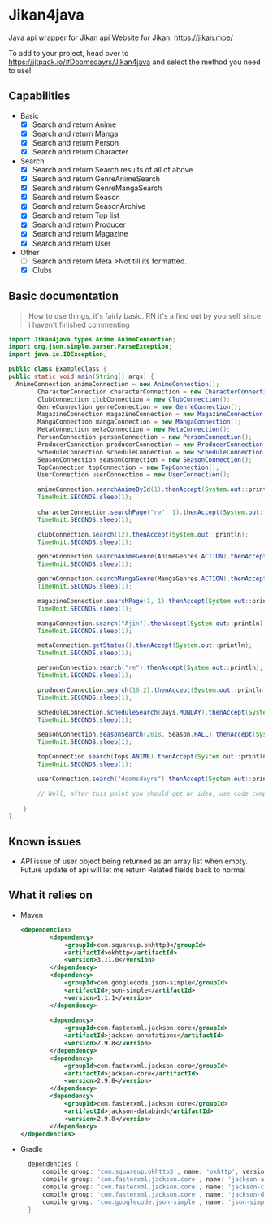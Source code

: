 # Jikan4java
Java api wrapper for Jikan api
Website for Jikan: https://jikan.moe/

To add to your project, head over to https://jitpack.io/#Doomsdayrs/Jikan4java and select the method you need to use!
## Capabilities
- Basic
  - [X] Search and return Anime
  - [X] Search and return Manga
  - [X] Search and return Person
  - [X] Search and return Character
- Search
  - [X] Search and return Search results of all of above
  - [X] Search and return GenreAnimeSearch
  - [X] Search and return GenreMangaSearch
  - [X] Search and return Season
  - [X] Search and return SeasonArchive
  - [X] Search and return Top list
  - [X] Search and return Producer
  - [X] Search and return Magazine
  - [X] Search and return User
- Other 
  - [ ] Search and return Meta >Not till its formatted.
  - [X] Clubs

## Basic documentation

>How to use things, it's fairly basic. RN it's a find out by yourself since i haven't finished commenting
```java
import Jikan4java.types.Anime.AnimeConnection;
import org.json.simple.parser.ParseException;
import java.io.IOException;

public class ExampleClass {
public static void main(String[] args) {
  AnimeConnection animeConnection = new AnimeConnection();
        CharacterConnection characterConnection = new CharacterConnection();
        ClubConnection clubConnection = new ClubConnection();
        GenreConnection genreConnection = new GenreConnection();
        MagazineConnection magazineConnection = new MagazineConnection();
        MangaConnection mangaConnection = new MangaConnection();
        MetaConnection metaConnection = new MetaConnection();
        PersonConnection personConnection = new PersonConnection();
        ProducerConnection producerConnection = new ProducerConnection();
        ScheduleConnection scheduleConnection = new ScheduleConnection();
        SeasonConnection seasonConnection = new SeasonConnection();
        TopConnection topConnection = new TopConnection();
        UserConnection userConnection = new UserConnection();

        animeConnection.searchAnimeById(1).thenAccept(System.out::println);
        TimeUnit.SECONDS.sleep(1);
        
        characterConnection.searchPage("re", 1).thenAccept(System.out::println);
        TimeUnit.SECONDS.sleep(1);

        clubConnection.search(12).thenAccept(System.out::println);
        TimeUnit.SECONDS.sleep(1);

        genreConnection.searchAnimeGenre(AnimeGenres.ACTION).thenAccept(System.out::println);
        TimeUnit.SECONDS.sleep(1);

        genreConnection.searchMangaGenre(MangaGenres.ACTION).thenAccept(System.out::println);
        TimeUnit.SECONDS.sleep(1);

        magazineConnection.searchPage(1, 1).thenAccept(System.out::println);
        TimeUnit.SECONDS.sleep(1);

        mangaConnection.search("Ajin").thenAccept(System.out::println);
        TimeUnit.SECONDS.sleep(1);

        metaConnection.getStatus().thenAccept(System.out::println);
        TimeUnit.SECONDS.sleep(1);

        personConnection.search("re").thenAccept(System.out::println);
        TimeUnit.SECONDS.sleep(1);

        producerConnection.search(16,2).thenAccept(System.out::println);
        TimeUnit.SECONDS.sleep(1);

        scheduleConnection.scheduleSearch(Days.MONDAY).thenAccept(System.out::println);
        TimeUnit.SECONDS.sleep(1);

        seasonConnection.seasonSearch(2018, Season.FALL).thenAccept(System.out::println);
        TimeUnit.SECONDS.sleep(1);

        topConnection.search(Tops.ANIME).thenAccept(System.out::println);
        TimeUnit.SECONDS.sleep(1);

        userConnection.search("doomsdayrs").thenAccept(System.out::println);

        // Well, after this point you should get an idea, use code completion or decompile the classes to see what are methods available;
               
    }
}
```
## Known issues
- API issue of user object being returned as an array list when empty. Future update of api will let me return Related fields back to normal
## What it relies on 
- Maven
    ```xml
    <dependencies>
            <dependency>
                <groupId>com.squareup.okhttp3</groupId>
                <artifactId>okhttp</artifactId>
                <version>3.11.0</version>
            </dependency>
            <dependency>
                <groupId>com.googlecode.json-simple</groupId>
                <artifactId>json-simple</artifactId>
                <version>1.1.1</version>
            </dependency>
          
            <dependency>
                <groupId>com.fasterxml.jackson.core</groupId>
                <artifactId>jackson-annotations</artifactId>
                <version>2.9.8</version>
            </dependency>
            <dependency>
                <groupId>com.fasterxml.jackson.core</groupId>
                <artifactId>jackson-core</artifactId>
                <version>2.9.8</version>
            </dependency>
            <dependency>
                <groupId>com.fasterxml.jackson.core</groupId>
                <artifactId>jackson-databind</artifactId>
                <version>2.9.8</version>
            </dependency>
    </dependencies>
    ```
- Gradle
    ```groovy
      dependencies {
          compile group: 'com.squareup.okhttp3', name: 'okhttp', version:'3.11.0'
          compile group: 'com.fasterxml.jackson.core', name: 'jackson-annotations', version:'2.9.8'
          compile group: 'com.fasterxml.jackson.core', name: 'jackson-core', version:'2.9.8'
          compile group: 'com.fasterxml.jackson.core', name: 'jackson-databind', version:'2.9.8'
          compile group: 'com.googlecode.json-simple', name: 'json-simple', version:'1.1.1'
      }
    ```
